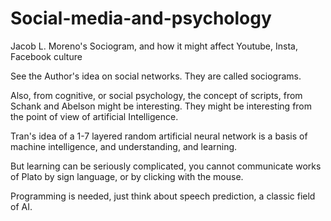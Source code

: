 # Social-media-and-psychology
Jacob L. Moreno's Sociogram, and how it might affect Youtube, Insta, Facebook culture


See the Author's idea on social networks. They are called sociograms.

Also, from cognitive, or social psychology, the concept of scripts, from Schank and Abelson might be interesting. They might be interesting from the point of view of artificial Intelligence.

Tran's idea of a 1-7 layered random artificial neural network is a basis of machine intelligence, and understanding, and learning.

But learning can be seriously complicated, you cannot communicate works of Plato by sign language, or by clicking with the mouse.

Programming is needed, just think about speech prediction, a classic field of AI.
